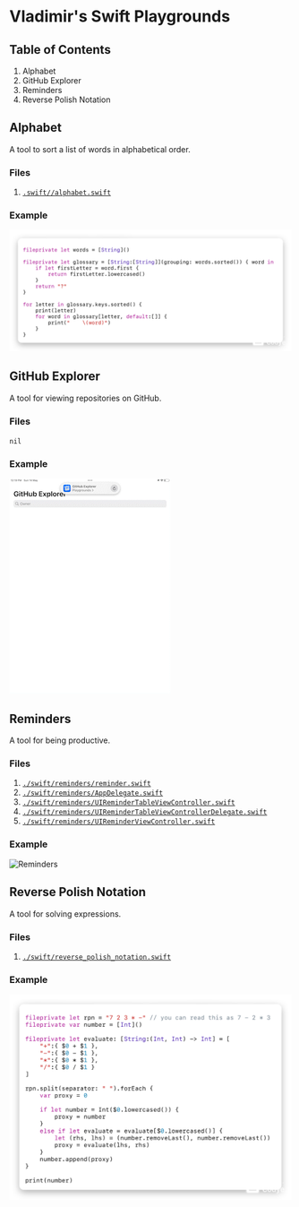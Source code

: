 # Vladimir's Swift Playgrounds
## Table of Contents
1. Alphabet
2. GitHub Explorer
3. Reminders
4. Reverse Polish Notation

## Alphabet
A tool to sort a list of words in alphabetical order.

### Files
1. [`.swift//alphabet.swift`](./swift/alphabet.swift)

### Example
![Alphabet.swift](./photos/alphabet.png)

## GitHub Explorer
A tool for viewing repositories on GitHub.

### Files
`nil`

### Example
![GitHub Explorer](./videos/github_explorer.gif)

## Reminders
A tool for being productive.

### Files
1. [`./swift/reminders/reminder.swift`](./swift/reminders/reminder.swift)
2. [`./swift/reminders/AppDelegate.swift`](./swift/reminders/AppDelegate.swift)
3. [`./swift/reminders/UIReminderTableViewController.swift`](./swift/reminders/UIReminderTableViewController.swift)
4. [`./swift/reminders/UIReminderTableViewControllerDelegate.swift`](./swift/reminders/UIReminderTableViewControllerDelegate.swift)
5. [`./swift/reminders/UIReminderViewController.swift`](./swift/reminders/UIReminderViewController.swift)

### Example
![Reminders](./videos/reminders.gif)

## Reverse Polish Notation
A tool for solving expressions.

### Files
1. [`./swift/reverse_polish_notation.swift`](./swift/reverse_polish_notation.swift)

### Example
![Reverse Polish Notation](./photos/reverse_polish_notation.png)
